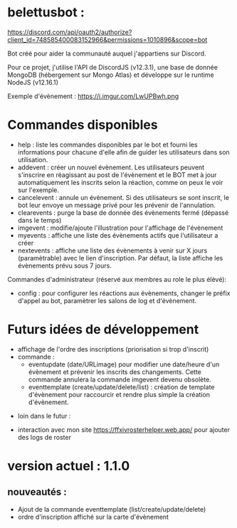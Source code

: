 # belettusbot :

https://discord.com/api/oauth2/authorize?client_id=748585400083152966&permissions=1010896&scope=bot

Bot créé pour aider la communauté auquel j'appartiens sur Discord.

Pour ce projet, j'utilise l'API de DiscordJS (v12.3.1), une base de donnée MongoDB (hébergement sur Mongo Atlas) et développe sur le runtime NodeJS (v12.16.1)

Exemple d'évènement :
https://i.imgur.com/LwUPBwh.png

# Commandes disponibles

- help : liste les commandes disponibles par le bot et fourni les informations pour chacune d'elle afin de guider les utilisateurs dans son utilisation.
- addevent : créer un nouvel évènement. Les utilisateurs peuvent s'inscrire en réagissant au post de l'évènement et le BOT met à jour automatiquement les inscrits selon la réaction, comme on peux le voir sur l'exemple.
- cancelevent : annule un évènement. Si des utilisateurs se sont inscrit, le bot leur envoye un message privé pour les prévenir de l'annulation.
- clearevents : purge la base de donnée des évènements fermé (dépassé dans le temps)
- imgevent : modifie/ajoute l'illustration pour l'affichage de l'évènement
- myevents : affiche une liste des évènements actifs que l'utilisateur a créer
- nextevents : affiche une liste des évènements à venir sur X jours (paramètrable) avec le lien d'inscription. Par défaut, la liste affiche les évènements prévu sous 7 jours.

Commandes d'administrateur (réservé aux membres au role le plus élèvé):

- config : pour configurer les réactions aux évènements, changer le préfix d'appel au bot, paramètrer les salons de log et d'évènement.

# Futurs idées de développement

- affichage de l'ordre des inscriptions (priorisation si trop d'inscrit)
- commande :
  - eventupdate (date/URLimage) pour modifier une date/heure d'un évènement et prévenir les inscrits des changements. Cette commande annulera la commande imgevent devenu obsolète.
  - eventtemplate (create/update/delete/list) : création de template d'évènement pour raccourcir et rendre plus simple la création d'évènement.

* loin dans le futur :

- interaction avec mon site https://ffxivrosterhelper.web.app/ pour ajouter des logs de roster

# version actuel : 1.1.0

## nouveautés :

- Ajout de la commande eventtemplate (list/create/update/delete)
- ordre d'inscription affiché sur la carte d'évènement
